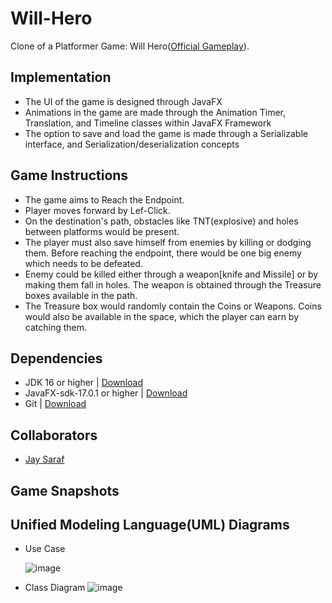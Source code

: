 # Will-Hero

Clone of a Platformer Game: Will Hero([Official Gameplay](https://www.youtube.com/watch?v=VuyBQOXcX00&t=69s)).

## Implementation

* The UI of the game is designed through JavaFX
* Animations in the game are made through the Animation Timer, Translation, and Timeline classes within JavaFX Framework
* The option to save and load the game is made through a Serializable interface, and Serialization/deserialization concepts

## Game Instructions

* The game aims to Reach the Endpoint.
* Player moves forward by Lef-Click.
* On the destination's path, obstacles like TNT(explosive) and holes between platforms would be present.
* The player must also save himself from enemies by killing or dodging them. Before reaching the endpoint, there would be one big enemy which needs to be defeated.
* Enemy could be killed either through a weapon[knife and Missile] or by making them fall in holes. The weapon is obtained through the Treasure boxes available in the path.
* The Treasure box would randomly contain the Coins or Weapons. Coins would also be available in the space, which the player can earn by catching them.


## Dependencies

* JDK 16 or higher | [Download](https://www.oracle.com/java/technologies/downloads/)
* JavaFX-sdk-17.0.1 or higher | [Download](https://gluonhq.com/products/javafx/)
* Git | [Download](https://git-scm.com/downloads)


## Collaborators

* [Jay Saraf]()

## Game Snapshots

## Unified Modeling Language(UML) Diagrams

* Use Case

  ![image](https://github.com/abhit-rana/Will-Hero/assets/88608893/3ff688f2-6168-44b4-b88c-8634e590b0eb)

* Class Diagram
  ![image](https://github.com/abhit-rana/Will-Hero/assets/88608893/f825e838-f12a-4b9f-8a70-c08fa9d8563c)

